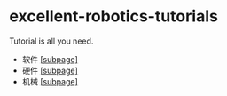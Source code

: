 # excellent-robotics-tutorials
Tutorial is all you need.

- 软件 [[subpage]](https://github.com/hawking-npu/excellent-robotics-tutorials/blob/master/software%20must-know.md)
- 硬件 [[subpage]](https://github.com/hawking-npu/excellent-robotics-tutorials/blob/master/hardware%20must-know.md)
- 机械 [[subpage]](https://github.com/hawking-npu/excellent-robotics-tutorials/blob/master/mechanics%20must-know.md)
 
